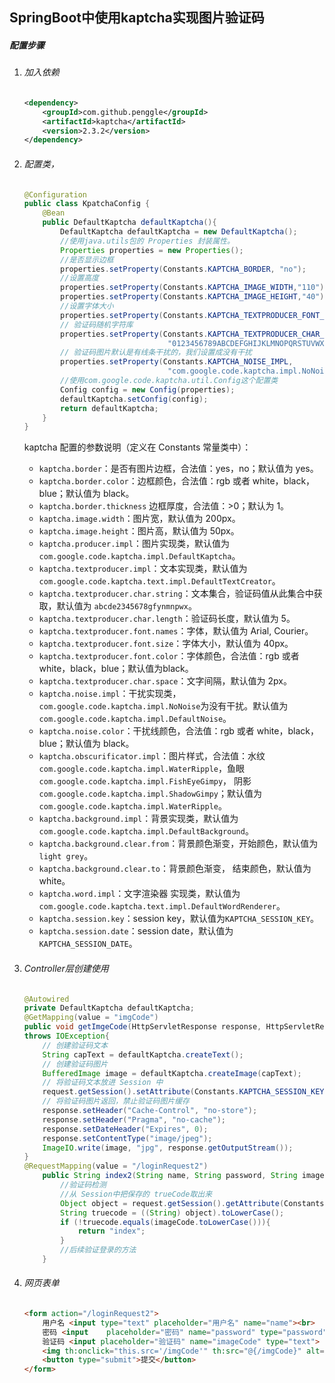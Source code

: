## SpringBoot中使用kaptcha实现图片验证码

##### 配置步骤

1. ###### 加入依赖

   ```xml
   <dependency>
       <groupId>com.github.penggle</groupId>
       <artifactId>kaptcha</artifactId>
       <version>2.3.2</version>
   </dependency>
   ```

2. ###### 配置类，

   ```java
   @Configuration
   public class KpatchaConfig {
       @Bean
       public DefaultKaptcha defaultKaptcha(){
           DefaultKaptcha defaultKaptcha = new DefaultKaptcha();
           //使用java.utils包的 Properties 封装属性。
           Properties properties = new Properties();
           //是否显示边框
           properties.setProperty(Constants.KAPTCHA_BORDER, "no");
           //设置高度
           properties.setProperty(Constants.KAPTCHA_IMAGE_WIDTH,"110");
           properties.setProperty(Constants.KAPTCHA_IMAGE_HEIGHT,"40");
           //设置字体大小
           properties.setProperty(Constants.KAPTCHA_TEXTPRODUCER_FONT_SIZE,"32");
           // 验证码随机字符库
           properties.setProperty(Constants.KAPTCHA_TEXTPRODUCER_CHAR_STRING,
                                   "0123456789ABCDEFGHIJKLMNOPQRSTUVWXYAZ");
           // 验证码图片默认是有线条干扰的，我们设置成没有干扰
           properties.setProperty(Constants.KAPTCHA_NOISE_IMPL,
                                   "com.google.code.kaptcha.impl.NoNoise");
           //使用com.google.code.kaptcha.util.Config这个配置类
           Config config = new Config(properties);
           defaultKaptcha.setConfig(config);
           return defaultKaptcha;
       }
   }
   ```

   kaptcha 配置的参数说明（定义在 Constants 常量类中）：

   - `kaptcha.border`：是否有图片边框，合法值：yes，no；默认值为 yes。
   - `kaptcha.border.color`：边框颜色，合法值：rgb 或者 white，black，blue；默认值为 black。
   - `kaptcha.border.thickness` 边框厚度，合法值：>0；默认为 1。
   - `kaptcha.image.width`：图片宽，默认值为 200px。
   - `kaptcha.image.height`：图片高，默认值为 50px。
   - `kaptcha.producer.impl`：图片实现类，默认值为`com.google.code.kaptcha.impl.DefaultKaptcha`。
   - `kaptcha.textproducer.impl`：文本实现类，默认值为`com.google.code.kaptcha.text.impl.DefaultTextCreator`。
   - `kaptcha.textproducer.char.string`：文本集合，验证码值从此集合中获取，默认值为 `abcde2345678gfynmnpwx`。
   - `kaptcha.textproducer.char.length`：验证码长度，默认值为 5。
   - `kaptcha.textproducer.font.names`：字体，默认值为 Arial, Courier。
   - `kaptcha.textproducer.font.size`：字体大小，默认值为 40px。
   - `kaptcha.textproducer.font.color`：字体颜色，合法值：rgb 或者 white，black，blue；默认值为black。
   - `kaptcha.textproducer.char.space`：文字间隔，默认值为 2px。
   - `kaptcha.noise.impl`：干扰实现类，`com.google.code.kaptcha.impl.NoNoise`为没有干扰。默认值为 `com.google.code.kaptcha.impl.DefaultNoise`。
   - `kaptcha.noise.color`：干扰线颜色，合法值：rgb 或者 white，black，blue；默认值为 black。
   - `kaptcha.obscurificator.impl`：图片样式，合法值：水纹 `com.google.code.kaptcha.impl.WaterRipple`，鱼眼 `com.google.code.kaptcha.impl.FishEyeGimpy`， 阴影 `com.google.code.kaptcha.impl.ShadowGimpy`；默认值为 `com.google.code.kaptcha.impl.WaterRipple`。
   - `kaptcha.background.impl`：背景实现类，默认值为`com.google.code.kaptcha.impl.DefaultBackground`。
   - `kaptcha.background.clear.from`：背景颜色渐变，开始颜色，默认值为`light grey`。
   - `kaptcha.background.clear.to`：背景颜色渐变， 结束颜色，默认值为 white。
   - `kaptcha.word.impl`：文字渲染器 实现类，默认值为 `com.google.code.kaptcha.text.impl.DefaultWordRenderer`。
   - `kaptcha.session.key`：session key，默认值为`KAPTCHA_SESSION_KEY`。
   - `kaptcha.session.date`：session date，默认值为`KAPTCHA_SESSION_DATE`。

3. ###### Controller层创建使用

   ```java
   @Autowired
   private DefaultKaptcha defaultKaptcha;
   @GetMapping(value = "imgCode")
   public void getImgeCode(HttpServletResponse response, HttpServletRequest request)
   throws IOException{
       // 创建验证码文本
       String capText = defaultKaptcha.createText();
       // 创建验证码图片
       BufferedImage image = defaultKaptcha.createImage(capText);
       // 将验证码文本放进 Session 中
       request.getSession().setAttribute(Constants.KAPTCHA_SESSION_KEY, code);
       // 将验证码图片返回，禁止验证码图片缓存
       response.setHeader("Cache-Control", "no-store");
       response.setHeader("Pragma", "no-cache");
       response.setDateHeader("Expires", 0);
       response.setContentType("image/jpeg");
       ImageIO.write(image, "jpg", response.getOutputStream());
   }
   @RequestMapping(value = "/loginRequest2")
       public String index2(String name, String password, String imageCode, HttpServletRequest request, Model model){
           //验证码检测
           //从 Session中把保存的 trueCode取出来
           Object object = request.getSession().getAttribute(Constants.KAPTCHA_SESSION_KEY);
           String truecode = ((String) object).toLowerCase();
           if (!truecode.equals(imageCode.toLowerCase())){
               return "index";
           }
           //后续验证登录的方法
       }
   ```

4. ###### 网页表单

   ```html
   <form action="/loginRequest2">
       用户名 <input type="text" placeholder="用户名" name="name"><br>
       密码 <input    placeholder="密码" name="password" type="password"><br>
       验证码 <input placeholder="验证码" name="imageCode" type="text">
       <img th:onclick="this.src='/imgCode'" th:src="@{/imgCode}" alt=""><br>
       <button type="submit">提交</button>
   </form>
   ```

